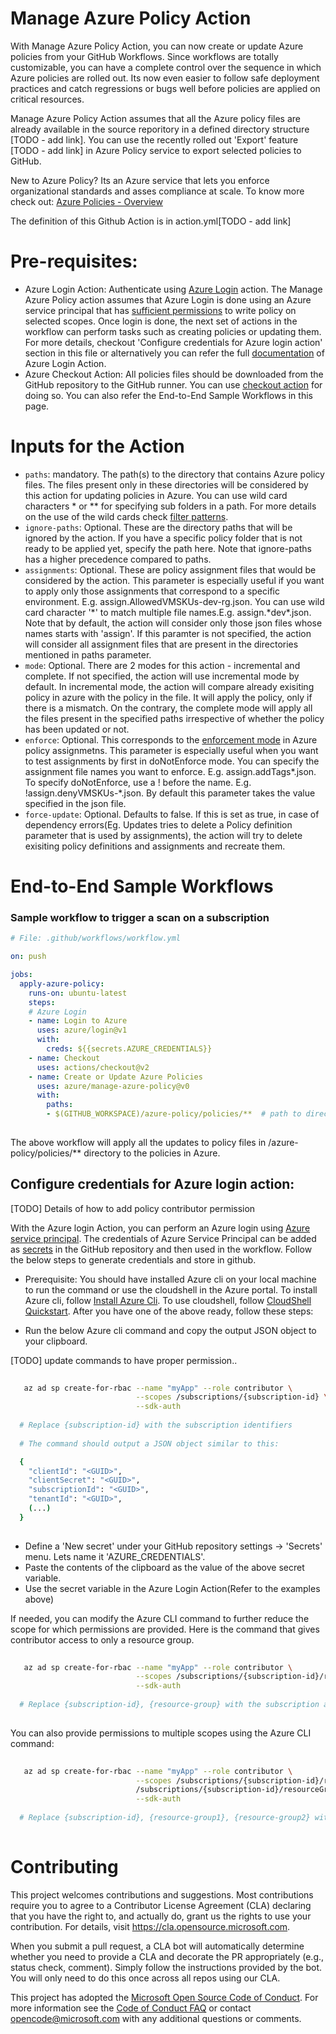 
# Manage Azure Policy Action

With Manage Azure Policy Action, you can now create or update Azure policies from your GitHub Workflows. Since workflows are totally customizable, you can have a complete control over the sequence in which Azure policies are rolled out. Its now even easier to follow safe deployment practices and catch regressions or bugs well before policies are applied on  critical resources. 

Manage Azure Policy Action assumes that all the Azure policy files are already available in the source reporitory in a defined directory structure [TODO - add link]. You can use the recently rolled out 'Export' feature [TODO - add link] in Azure Policy service to export selected policies to GitHub. 

New to Azure Policy? Its an Azure service that lets you enforce organizational standards and asses compliance at scale. To know more check out: [Azure Policies - Overview](https://docs.microsoft.com/en-us/azure/governance/policy/overview)

The definition of this Github Action is in action.yml[TODO - add link]


# Pre-requisites:
* Azure Login Action: Authenticate using [Azure Login](https://github.com/Azure/login)  action. The Manage Azure Policy action assumes that Azure Login is done using an Azure service principal that has [sufficient permissions](https://docs.microsoft.com/en-us/azure/governance/policy/overview#rbac-permissions-in-azure-policy) to write policy on selected scopes. Once login is done, the next set of actions in the workflow can perform tasks such as creating policies or updating them. For more details, checkout 'Configure credentials for Azure login action' section in this file or alternatively you can refer the full [documentation](https://github.com/Azure/login) of Azure Login Action.
* Azure Checkout Action: All  policies files should be downloaded from the GitHub repository to the GitHub runner. You can use [checkout action](https://github.com/actions/checkout) for doing so. You can also refer the End-to-End Sample Workflows in this page.



# Inputs for the Action

* `paths`: mandatory. The path(s) to the directory that contains Azure policy files. The files present only in these directories  will be considered by this action for updating policies in Azure. You can use wild card characters * or ** for specifying sub folders in a path. For more details on the use of the wild cards check [filter patterns](https://docs.github.com/en/actions/reference/workflow-syntax-for-github-actions#filter-pattern-cheat-sheet).
* `ignore-paths`: Optional. These are the directory paths that will be ignored by the action. If you have a specific policy folder that is not ready to be applied yet, specify the path here. Note that ignore-paths has a higher precedence compared to paths.
* `assignments`: Optional. These are policy assignment files that would be considered by the action. This parameter is especially useful if you want to apply only those assignments that correspond to a specific environment. E.g. assign.AllowedVMSKUs-dev-rg.json. You can use wild card character '*' to match multiple file names.E.g. assign.\*dev\*.json. Note that by default, the action will consider only those json files whose names starts with 'assign'. If this paramter is not specified, the action will consider all assignment files that are present in the directories mentioned in paths parameter.
* `mode`: Optional. There are 2 modes for this action - incremental and complete. If not specified, the action will use incremental mode by default. In incremental mode, the action will compare already exisiting policy in azure with the policy in the file. It will apply the policy, only if there is a mismatch. On the contrary, the complete mode will apply all the files present in the specified paths irrespective of whether the policy has been updated or not.
* `enforce`: Optional. This corresponds to the [enforcement mode](https://docs.microsoft.com/en-us/azure/governance/policy/concepts/assignment-structure#enforcement-mode) in Azure policy assignmetns. This parameter is especially useful when you want to test assignments by first in doNotEnforce mode. You can specify the assignment file names you want to enforce. E.g. assign.addTags\*.json. To specify doNotEnforce, use a ! before the name. E.g. !assign.denyVMSKUs-*.json.  By default this parameter takes the value specified in the json file. 
* `force-update`: Optional. Defaults to false. If this is set as true, in case of dependency errors(Eg. Updates tries to delete a Policy definition parameter that is used by assignments), the action will try to delete exisiting policy definitions and assignments and recreate them. 


 

# End-to-End Sample Workflows

  
### Sample workflow to trigger a scan on a subscription 


```yaml
# File: .github/workflows/workflow.yml

on: push

jobs:
  apply-azure-policy:    
    runs-on: ubuntu-latest
    steps:
    # Azure Login       
    - name: Login to Azure
      uses: azure/login@v1
      with:
        creds: ${{secrets.AZURE_CREDENTIALS}}  
    - name: Checkout
      uses: actions/checkout@v2 
    - name: Create or Update Azure Policies
      uses: azure/manage-azure-policy@v0
      with:      
        paths:                  
        - $(GITHUB_WORKSPACE)/azure-policy/policies/**  # path to directory where policy files were downloaded in runner
        
```
The above workflow will apply all the updates to policy files in /azure-policy/policies/** directory to the policies in Azure.




## Configure credentials for Azure login action:

[TODO] Details of how to add policy contributor permission

With the Azure login Action, you can perform an Azure login using [Azure service principal](https://docs.microsoft.com/en-us/azure/active-directory/develop/app-objects-and-service-principals). The credentials of Azure Service Principal can be added as [secrets](https://help.github.com/en/articles/virtual-environments-for-github-actions#creating-and-using-secrets-encrypted-variables) in the GitHub repository and then used in the workflow. Follow the below steps to generate credentials and store in github.


  * Prerequisite: You should have installed Azure cli on your local machine to run the command or use the cloudshell in the Azure portal. To install Azure cli, follow [Install Azure Cli](https://docs.microsoft.com/en-us/cli/azure/install-azure-cli?view=azure-cli-latest). To use cloudshell, follow [CloudShell Quickstart](https://docs.microsoft.com/en-us/azure/cloud-shell/quickstart). After you have one of the above ready, follow these steps: 
  
  
  * Run the below Azure cli command and copy the output JSON object to your clipboard.

[TODO] update commands to have proper permission..
```bash  
  
   az ad sp create-for-rbac --name "myApp" --role contributor \
                            --scopes /subscriptions/{subscription-id} \
                            --sdk-auth
                            
  # Replace {subscription-id} with the subscription identifiers
  
  # The command should output a JSON object similar to this:

  {
    "clientId": "<GUID>",
    "clientSecret": "<GUID>",
    "subscriptionId": "<GUID>",
    "tenantId": "<GUID>",
    (...)
  }
  
```
  * Define a 'New secret' under your GitHub repository settings -> 'Secrets' menu. Lets name it 'AZURE_CREDENTIALS'.
  * Paste the contents of the clipboard as the value of  the above secret variable.
  * Use the secret variable in the Azure Login Action(Refer to the examples above)


If needed, you can modify the Azure CLI command to further reduce the scope for which permissions are provided. Here is the command that gives contributor access to only a resource group.

```bash  
  
   az ad sp create-for-rbac --name "myApp" --role contributor \
                            --scopes /subscriptions/{subscription-id}/resourceGroups/{resource-group} \
                            --sdk-auth
                            
  # Replace {subscription-id}, {resource-group} with the subscription and resource group identifiers.
  
```

You can also provide permissions to multiple scopes using the Azure CLI command: 

```bash  
  
   az ad sp create-for-rbac --name "myApp" --role contributor \
                            --scopes /subscriptions/{subscription-id}/resourceGroups/{resource-group1} \
                            /subscriptions/{subscription-id}/resourceGroups/{resource-group2} \
                            --sdk-auth
                            
  # Replace {subscription-id}, {resource-group1}, {resource-group2} with the subscription and resource group identifiers.
  
```


# Contributing

This project welcomes contributions and suggestions.  Most contributions require you to agree to a
Contributor License Agreement (CLA) declaring that you have the right to, and actually do, grant us
the rights to use your contribution. For details, visit https://cla.opensource.microsoft.com.

When you submit a pull request, a CLA bot will automatically determine whether you need to provide
a CLA and decorate the PR appropriately (e.g., status check, comment). Simply follow the instructions
provided by the bot. You will only need to do this once across all repos using our CLA.

This project has adopted the [Microsoft Open Source Code of Conduct](https://opensource.microsoft.com/codeofconduct/).
For more information see the [Code of Conduct FAQ](https://opensource.microsoft.com/codeofconduct/faq/) or
contact [opencode@microsoft.com](mailto:opencode@microsoft.com) with any additional questions or comments.
